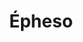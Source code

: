 ---
layout: post-portfolio
title: Épheso
categories: portfolio
tags: contrabaixo
lang: pt
lang-ref: epheso-portfolio
permalink: /pt/:categories/:year/:title_:year:output_ext
image: 01.jpg
---